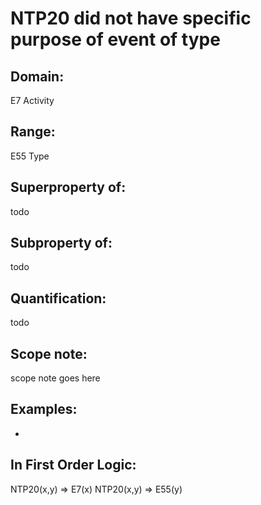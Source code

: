 # NTP20 did not have specific purpose of event of type

## Domain: 

E7 Activity

## Range: 

E55 Type

## Superproperty of: 

todo

## Subproperty of: 

todo

## Quantification: 

todo

## Scope note: 

scope note goes here

## Examples: 

* 

## In First Order Logic: 

NTP20(x,y) ⇒ E7(x)
NTP20(x,y) ⇒ E55(y)

